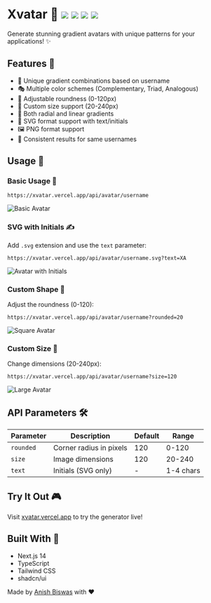 # Xvatar 🎨 ![](https://xvatar.vercel.app/api/avatar/anish?size=20) ![](https://xvatar.vercel.app/api/avatar/hahaha?size=20) ![](https://xvatar.vercel.app/api/avatar/awesome?size=20) ![](https://xvatar.vercel.app/api/avatar/nextjs?size=20)

Generate stunning gradient avatars with unique patterns for your applications! ✨

## Features 🚀

- 🌈 Unique gradient combinations based on username
- 🎭 Multiple color schemes (Complementary, Triad, Analogous)
- 📐 Adjustable roundness (0-120px)
- 📏 Custom size support (20-240px)
- 💫 Both radial and linear gradients
- 🎯 SVG format support with text/initials
- 🖼️ PNG format support
- 🔄 Consistent results for same usernames

## Usage 📖

### Basic Usage 🌱

```
https://xvatar.vercel.app/api/avatar/username
```

![Basic Avatar](https://xvatar.vercel.app/api/avatar/demo)

### SVG with Initials ✍️

Add `.svg` extension and use the `text` parameter:

```
https://xvatar.vercel.app/api/avatar/username.svg?text=XA
```

![Avatar with Initials](https://xvatar.vercel.app/api/avatar/anotherDemo.svg?text=XA)

### Custom Shape 🔷

Adjust the roundness (0-120):

```
https://xvatar.vercel.app/api/avatar/username?rounded=20
```

![Square Avatar](https://xvatar.vercel.app/api/avatar/damndemo?rounded=20)

### Custom Size 📐

Change dimensions (20-240px):

```
https://xvatar.vercel.app/api/avatar/username?size=120
```

![Large Avatar](https://xvatar.vercel.app/api/avatar/huge?size=120)

## API Parameters 🛠️

| Parameter | Description             | Default | Range     |
| --------- | ----------------------- | ------- | --------- |
| `rounded` | Corner radius in pixels | 120     | 0-120     |
| `size`    | Image dimensions        | 120     | 20-240    |
| `text`    | Initials (SVG only)     | -       | 1-4 chars |

## Try It Out 🎮

Visit [xvatar.vercel.app](https://xvatar.vercel.app) to try the generator live!

## Built With 💪

- Next.js 14
- TypeScript
- Tailwind CSS
- shadcn/ui

Made by [Anish Biswas](https://anish7.me) with ❤️
